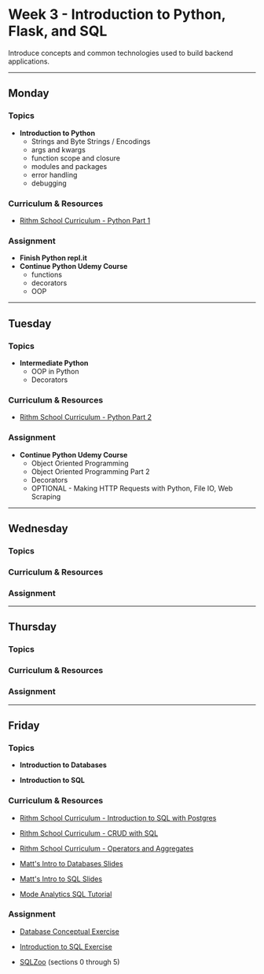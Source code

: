 # Week 3 - Introduction to Python, Flask, and SQL

Introduce concepts and common technologies used to build backend applications.

---

## Monday

### Topics

- **Introduction to Python**
  - Strings and Byte Strings / Encodings
  - args and kwargs
  - function scope and closure
  - modules and packages
  - error handling
  - debugging

### Curriculum & Resources

- [Rithm School Curriculum - Python Part 1](https://www.rithmschool.com/courses/python-fundamentals-part-1)

### Assignment

- **Finish Python repl.it**
- **Continue Python Udemy Course**
  - functions
  - decorators
  - OOP

---

## Tuesday

### Topics

- **Intermediate Python**
  - OOP in Python
  - Decorators

### Curriculum & Resources

- [Rithm School Curriculum - Python Part 2](https://www.rithmschool.com/courses/python-fundamentals-part-2)

### Assignment

- **Continue Python Udemy Course**
  - Object Oriented Programming
  - Object Oriented Programming Part 2
  - Decorators
  - OPTIONAL - Making HTTP Requests with Python, File IO, Web Scraping

---

## Wednesday

### Topics

### Curriculum & Resources

### Assignment

---

## Thursday

### Topics

### Curriculum & Resources

### Assignment

---

## Friday

### Topics

- **Introduction to Databases**

- **Introduction to SQL**

### Curriculum & Resources

- [Rithm School Curriculum - Introduction to SQL with Postgres](https://www.rithmschool.com/courses/flask-fundamentals/introduction-to-sql)

- [Rithm School Curriculum - CRUD with SQL](https://www.rithmschool.com/courses/flask-fundamentals/crud-with-sql)

- [Rithm School Curriculum - Operators and Aggregates](https://www.rithmschool.com/courses/flask-fundamentals/operators-and-aggregates)

- [Matt's Intro to Databases Slides](https://slides.com/mmmaaatttttt/an-introduction-to-databases)

- [Matt's Intro to SQL Slides](https://slides.com/mmmaaatttttt/an-introduction-to-sql)

- [Mode Analytics SQL Tutorial](https://community.modeanalytics.com/sql/)

### Assignment

- [Database Conceptual Exercise](https://github.com/rithmschool/database_conceptual_exercise)

- [Introduction to SQL Exercise](https://github.com/rithmschool/intro_to_sql_exercise)

- [SQLZoo](https://sqlzoo.net/) (sections 0 through 5)
